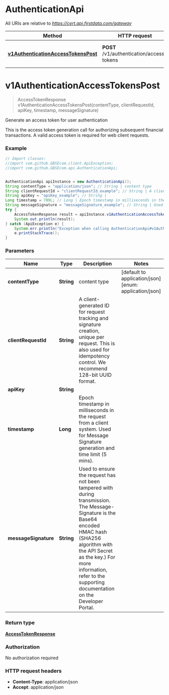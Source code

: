 # AuthenticationApi

All URIs are relative to *https://cert.api.firstdata.com/gateway*

Method | HTTP request | Description
------------- | ------------- | -------------
[**v1AuthenticationAccessTokensPost**](AuthenticationApi.md#v1AuthenticationAccessTokensPost) | **POST** /v1/authentication/access-tokens | Generate an access token for user authentication


<a name="v1AuthenticationAccessTokensPost"></a>
# **v1AuthenticationAccessTokensPost**
> AccessTokenResponse v1AuthenticationAccessTokensPost(contentType, clientRequestId, apiKey, timestamp, messageSignature)

Generate an access token for user authentication

This is the access token generation call for authorizing subsequent financial transactions. A valid access token is required for web client requests. 

### Example
```java
// Import classes:
//import com.github.GBSEcom.client.ApiException;
//import com.github.GBSEcom.api.AuthenticationApi;


AuthenticationApi apiInstance = new AuthenticationApi();
String contentType = "application/json"; // String | content type
String clientRequestId = "clientRequestId_example"; // String | A client-generated ID for request tracking and signature creation, unique per request.  This is also used for idempotency control. We recommend 128-bit UUID format.
String apiKey = "apiKey_example"; // String | 
Long timestamp = 789L; // Long | Epoch timestamp in milliseconds in the request from a client system. Used for Message Signature generation and time limit (5 mins).
String messageSignature = "messageSignature_example"; // String | Used to ensure the request has not been tampered with during transmission. The Message-Signature is the Base64 encoded HMAC hash (SHA256  algorithm with the API Secret as the key.) For more information, refer to the supporting documentation on the Developer Portal.
try {
    AccessTokenResponse result = apiInstance.v1AuthenticationAccessTokensPost(contentType, clientRequestId, apiKey, timestamp, messageSignature);
    System.out.println(result);
} catch (ApiException e) {
    System.err.println("Exception when calling AuthenticationApi#v1AuthenticationAccessTokensPost");
    e.printStackTrace();
}
```

### Parameters

Name | Type | Description  | Notes
------------- | ------------- | ------------- | -------------
 **contentType** | **String**| content type | [default to application/json] [enum: application/json]
 **clientRequestId** | **String**| A client-generated ID for request tracking and signature creation, unique per request.  This is also used for idempotency control. We recommend 128-bit UUID format. |
 **apiKey** | **String**|  |
 **timestamp** | **Long**| Epoch timestamp in milliseconds in the request from a client system. Used for Message Signature generation and time limit (5 mins). |
 **messageSignature** | **String**| Used to ensure the request has not been tampered with during transmission. The Message-Signature is the Base64 encoded HMAC hash (SHA256  algorithm with the API Secret as the key.) For more information, refer to the supporting documentation on the Developer Portal. |

### Return type

[**AccessTokenResponse**](AccessTokenResponse.md)

### Authorization

No authorization required

### HTTP request headers

 - **Content-Type**: application/json
 - **Accept**: application/json

